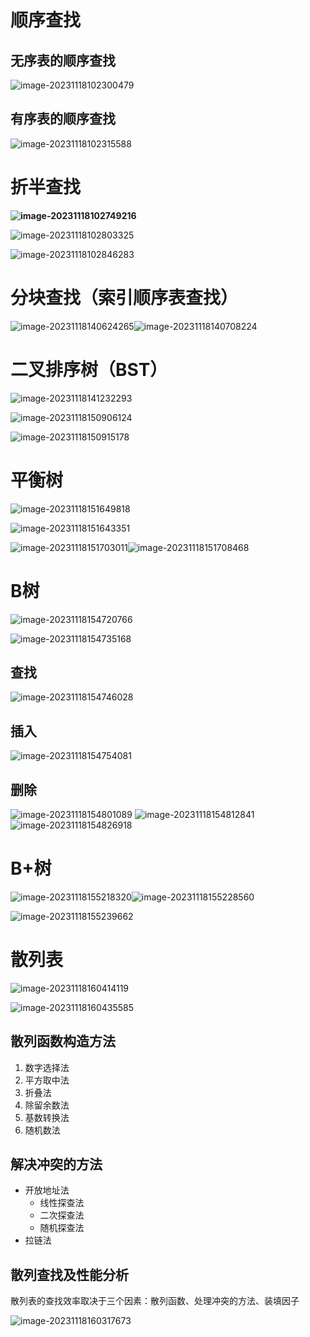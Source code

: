 # 顺序查找

## 无序表的顺序查找

![image-20231118102300479](assets/image-20231118102300479.png)

## 有序表的顺序查找

![image-20231118102315588](assets/image-20231118102315588.png)

# 折半查找

**![image-20231118102749216](assets/image-20231118102749216.png)**

![image-20231118102803325](assets/image-20231118102803325.png)

![image-20231118102846283](assets/image-20231118102846283.png)

# 分块查找（索引顺序表查找）

![image-20231118140624265](assets/image-20231118140624265.png)![image-20231118140708224](assets/image-20231118140708224.png)

# 二叉排序树（BST）



![image-20231118141232293](assets/image-20231118141232293.png)

![image-20231118150906124](assets/image-20231118150906124.png)

![image-20231118150915178](assets/image-20231118150915178.png)

# 平衡树

![image-20231118151649818](assets/image-20231118151649818.png)


![image-20231118151643351](assets/image-20231118151643351.png)

![image-20231118151703011](assets/image-20231118151703011.png)![image-20231118151708468](assets/image-20231118151708468.png)

# B树

![image-20231118154720766](assets/image-20231118154720766.png)

![image-20231118154735168](assets/image-20231118154735168.png)

## 查找

![image-20231118154746028](assets/image-20231118154746028.png)

## 插入

![image-20231118154754081](assets/image-20231118154754081.png)

## 删除

![image-20231118154801089](assets/image-20231118154801089.png)
![image-20231118154812841](assets/image-20231118154812841.png)
![image-20231118154826918](assets/image-20231118154826918.png)

# B+树

![image-20231118155218320](assets/image-20231118155218320.png)![image-20231118155228560](assets/image-20231118155228560.png)


![image-20231118155239662](assets/image-20231118155239662.png)

# 散列表

![image-20231118160414119](assets/image-20231118160414119.png)

![image-20231118160435585](assets/image-20231118160435585.png)


## 散列函数构造方法

1. 数字选择法
2. 平方取中法
3. 折叠法
4. 除留余数法
5. 基数转换法
6. 随机数法

## 解决冲突的方法

- 开放地址法
  - 线性探查法
  - 二次探查法
  - 随机探查法
- 拉链法

## 散列查找及性能分析

散列表的查找效率取决于三个因素：散列函数、处理冲突的方法、装填因子

![image-20231118160317673](assets/image-20231118160317673.png)

